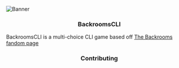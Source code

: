 ![Banner](https://user-images.githubusercontent.com/49075095/193104255-22dc5724-29b7-4b43-bd97-66e1d8910476.png)

### <div align="center">BackroomsCLI</div>
BackroomsCLI is a multi-choice CLI game based off [The Backrooms fandom page](https://backrooms.fandom.com/wiki/Backrooms_Wiki)

### <div align="center">Contributing
  
